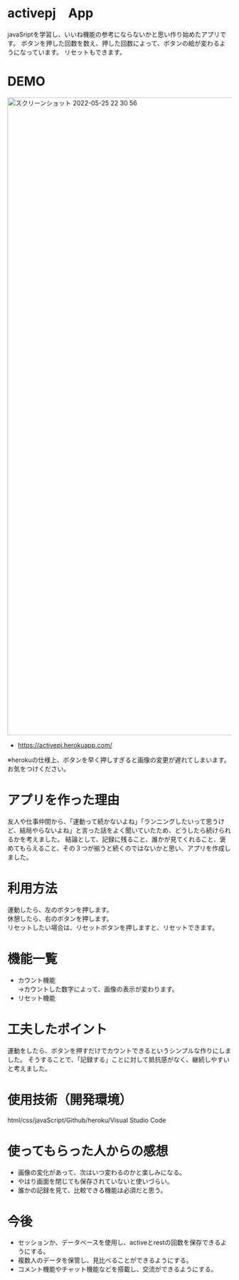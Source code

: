 # activepj　App
javaSriptを学習し、いいね機能の参考にならないかと思い作り始めたアプリです。
ボタンを押した回数を数え、押した回数によって、ボタンの絵が変わるようになっています。
リセットもできます。

# DEMO
<img width="1430" alt="スクリーンショット 2022-05-25 22 30 56" src="https://user-images.githubusercontent.com/102650893/170274641-f38e8d55-b095-4605-9333-909208aef1e1.png">

* https://activepj.herokuapp.com/

※herokuの仕様上、ボタンを早く押しすぎると画像の変更が遅れてしまいます。お気をつけください。

# アプリを作った理由
友人や仕事仲間から、「運動って続かないよね」「ランニングしたいって思うけど、結局やらないよね」と言った話をよく聞いていたため、どうしたら続けられるかを考えました。
結論として、記録に残ること、誰かが見てくれること、褒めてもらえること、その３つが揃うと続くのではないかと思い、アプリを作成しました。

# 利用方法
運動したら、左のボタンを押します。  
休憩したら、右のボタンを押します。  
リセットしたい場合は、リセットボタンを押しますと、リセットできます。

# 機能一覧
* カウント機能  
 →カウントした数字によって、画像の表示が変わります。
* リセット機能
　
 
# 工夫したポイント
運動をしたら、ボタンを押すだけでカウントできるというシンプルな作りにしました。
そうすることで、「記録する」ことに対して抵抗感がなく、継続しやすいと考えました。

# 使用技術（開発環境）
html/css/javaScript/Github/heroku/Visual Studio Code

# 使ってもらった人からの感想
* 画像の変化があって、次はいつ変わるのかと楽しみになる。
* やはり画面を閉じても保存されていないと使いづらい。
* 誰かの記録を見て、比較できる機能は必須だと思う。

# 今後
* セッションか、データベースを使用し、activeとrestの回数を保存できるようにする。
* 複数人のデータを保管し、見比べることができるようにする。
* コメント機能やチャット機能などを搭載し、交流ができるようにする。

